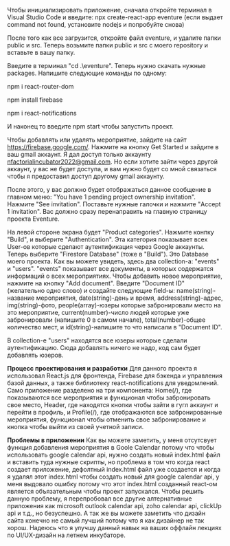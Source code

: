 Чтобы инициализировать приложение, сначала откройте терминал в Visual Studio Code и введите: npx create-react-app eventure (если выдает command not found, установите nodejs и попробуйте снова)

После того как все загрузится, откройте файл eventure, и удалите папки public и src. Теперь возьмите папки public и src с моего repository и вставьте в вашу папку.

Введите в терминал "cd .\eventure\". Теперь нужно скачать нужные packages. Напишите следующие команды по одному:

npm i react-router-dom

npm install firebase

npm i react-notifications

И наконец то введите npm start чтобы запустить проект.

Чтобы добавлять или удалять мероприятие, зайдите на сайт https://firebase.google.com/. Нажмите на кнопку Get Started и зайдите в ваш gmail аккаунт. 
Я дал доступ только аккаунту nfactorialincubator2022@gmail.com. Но если хотите зайти через другой аккаунт, у вас не будет доступа, и вам нужно будет со мной связаться чтобы я предоставил доступ другому gmail аккаунту. 

После этого, у вас должно будет отображаться данное сообщение в главном меню: "You have 1 pending project ownership invitation". Нажмите "See invitation". Поставьте нужные галочки и нажмите "Accept 1 invitation". Вас должно сразу перенаправить на главную страницу проекта Eventure. 

На левой стороне экрана будет "Product categories". Нажмите конпку "Build", и выберите "Authentication". Эта категория показывает всех User-ов которые сделают аутентификация через Google аккаунты. Теперь выберите "Firestore Database" (тоже в "Build"). Это Database моего проекта. Как вы можете увидеть, здесь два collection-а: "events" и "users". "events" показывает все документы, в которых содержатся информаций о всех мероприятиях. Чтобы добавить новое мероприятие, нажмите на кнопку "Add document". Введите "Document ID" (желательно одно слово) и создайте следующие field-ы: name(string)-название мероприятия, date(string)-день и время, address(string)-адрес, img(string)-фото, people(array)-юзеры которые забронировали место на это мероприятие, current(number)-число людей которые уже забронировали (напишите 0 в самом начале), total(number)-общее количество мест, и id(string)-напишите то что написали в "Document ID". 

В collection-e "users" находятся все юзеры которые сделали аутентификацию. Сюда добавлять ничего не надо, код сам будет добавлять юзеров. 

****Процесс проектирования и разработки****
Для данного проекта я использовал React.js для фронтенда, Firebase для бэкенда и управления базой данных, а также библиотеку react-notifications для уведомлений. 
Само приложение разделено на три компонента: Home(/), где показываются все мероприятия и функционал чтобы забронировать свое место, Header, где находятся кнопки чтобы зайти в гугл аккаунт и перейти в профиль, и Profile(/), где отображаются все забронированные мероприятия, функционал чтобы отменить свое забронирование и кнопка чтобы выйти из своей учетной записи. 

****Проблемы в приложении****
Как вы можете заметить, у меня отсутсвует функция добавления мероприятия в Goole Calendar потому что чтобы использовать google calendar api, нужно создать новый index.html файл и вставить туда нужные скрипты, но проблема в том что когда react создает приложение, дефолтный index.html файл уже создается и когда я удалял этот index.html чтобы создать новый для google calendar api, у меня выдовало ошибку потому что этот index.html созданный react-ом является объязательным чтобы проект запускался. Чтобы решить данную проблему, я перепробовал все другие алтернативные приложения как microsoft outlook calendar api, zoho calendar api, clickUp api и т.д., но безуспешно. А так же вы можете заметить что дизайн сайта конечно не самый лучший потому что я как дизайнер не так хорош. Надеюсь что я улучшу данный навык на ваших оффлайн лекциях по UI/UX-дизайн на летнем инкубаторе. 
